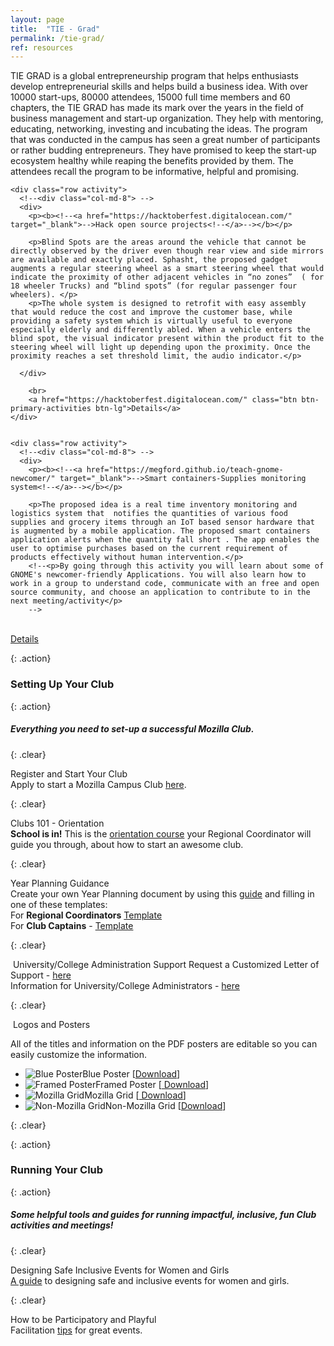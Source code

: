 ```yaml
---
layout: page
title:  "TIE - Grad"
permalink: /tie-grad/
ref: resources
---
```




 <div role="tabpanel" class="tab-pane" id="tie">
    <p>
TIE GRAD is a global entrepreneurship program that helps enthusiasts develop entrepreneurial skills and helps build a business idea. With over 10000 start-ups, 80000 attendees, 15000 full time members and 60 chapters, the TIE GRAD has made its mark over the years in the field of business management and start-up organization. They help with mentoring, educating, networking, investing and incubating the ideas. The program that was conducted in the campus has seen a great number of participants or rather budding entrepreneurs. They have promised to keep the start-up ecosystem healthy while reaping the benefits provided by them. The attendees recall the program to be informative, helpful and promising.   
    </p>

    <div class="row activity">
      <!--<div class="col-md-8"> -->
      <div>
        <p><b><!--<a href="https://hacktoberfest.digitalocean.com/" target="_blank">-->Hack open source projects<!--</a>--></b></p>

        <p>Blind Spots are the areas around the vehicle that cannot be directly observed by the driver even though rear view and side mirrors are available and exactly placed. Sphasht, the proposed gadget augments a regular steering wheel as a smart steering wheel that would indicate the proximity of other adjacent vehicles in “no zones”  ( for 18 wheeler Trucks) and “blind spots” (for regular passenger four wheelers). </p>
        <p>The whole system is designed to retrofit with easy assembly that would reduce the cost and improve the customer base, while providing a safety system which is virtually useful to everyone especially elderly and differently abled. When a vehicle enters the blind spot, the visual indicator present within the product fit to the steering wheel will light up depending upon the proximity. Once the proximity reaches a set threshold limit, the audio indicator.</p>

      </div>
<!--
      <div class="col-md-4">
        <img src="/static/img/activity-hacktoberfest.jpg" class="img-responsive" alt="Hacktoberfest">
      </div>
-->
        <br>
        <a href="https://hacktoberfest.digitalocean.com/" class="btn btn-primary-activities btn-lg">Details</a>
    </div>
  

    <div class="row activity">
      <!--<div class="col-md-8"> -->
      <div>
        <p><b><!--<a href="https://megford.github.io/teach-gnome-newcomer/" target="_blank">-->Smart containers-Supplies monitoring system<!--</a>--></b></p>

        <p>The proposed idea is a real time inventory monitoring and logistics system that  notifies the quantities of various food supplies and grocery items through an IoT based sensor hardware that is augmented by a mobile application. The proposed smart containers application alerts when the quantity fall short . The app enables the user to optimise purchases based on the current requirement of products effectively without human intervention.</p>
        <!--<p>By going through this activity you will learn about some of GNOME's newcomer-friendly Applications. You will also learn how to work in a group to understand code, communicate with an free and open source community, and choose an application to contribute to in the next meeting/activity</p>
        -->
</div>
<!--
      <div class="col-md-4">
        <img src="/static/img/activity-gnome.png" class="img-responsive" alt="Gnome">
      </div>
--> 
        <br>
        <a href="https://megford.github.io/teach-gnome-newcomer/" class="btn btn-primary-activities btn-lg">Details</a>
    </div>
  </div>















{: .action}
### Setting Up Your Club

{: .action}
##### Everything you need to set-up a successful Mozilla Club.

{: .clear}
&nbsp;

<div class="resources">
  <img src="/static/img/book.png" alt="">
  <div class="head-link">Register and Start Your Club</div>
  <span>Apply to start a Mozilla Campus Club <a href="https://docs.google.com/forms/d/e/1FAIpQLSfBlMnvOVn6xUMrvBgYWJaEg4npDLUFkhbusLorfZ4BqSJgJQ/viewform">here</a>.</span>
</div>

{: .clear}
&nbsp;

<div class="resources">
  <img src="/static/img/book.png" alt="">
  <div class="head-link">Clubs 101 - Orientation</div>
  <span>
  <b>School is in!</b> This is the <a href="https://mozilla.teachable.com/courses/mozilla-campus-club-training/" target="_blank">orientation course</a> your Regional Coordinator will guide you through, about how to start an awesome club.
  </span>
</div>


{: .clear}
&nbsp;

<div class="resources">
  <img src="/static/img/pencil.png" alt="">
  <div class="head-link">Year Planning Guidance</div>
  <span>
    Create your own Year Planning document by using this <a href="/yearplanning/">guide</a> and filling in one of these templates:<br>
     For <b>Regional Coordinators</b> <a href="https://docs.google.com/a/mozilla.com/forms/d/e/1FAIpQLSdeZBUq8wJMIbTn3uvwb0VTF9ZHdFEwA1dxwGlFBHc5v5JNrg/viewform" target="_blank">Template</a><br>
     For <b>Club Captains</b> - <a href="https://docs.google.com/a/mozilla.com/forms/d/e/1FAIpQLSdKutKTmBhzOlNj-5NFC8noj3RisPsH50fvHKjTFZL3aDtAmQ/viewform" target="_blank">Template</a>
  </span>
</div>



{: .clear}
&nbsp;

<div class="resources">
  <img src="/static/img/calendar.png" alt="">
  <a class="head-link">University/College Administration Support </a>
  <span>
  Request a Customized Letter of Support - <a href="https://docs.google.com/forms/d/e/1FAIpQLSfJgBMdYRM0d4rJSpksXv-RWdYr6adFKeRT7SIfefzzFnAD2w/viewform">here</a>
  <br>
  Information for University/College Administrators - <a href="https://docs.google.com/document/d/1ybN-jGqncUuvHTYgto-4LiJXoiJTMe0_--a6K_ryoog/pub">here</a><br>
  </span>
</div>

{: .clear}
&nbsp;

<div class="resources">
  <img src="/static/img/pencil.png" alt="">
  <a class="head-link">Logos and Posters </a>
  <span>
  <p>
  All of the titles and information on the PDF posters are editable so you can easily customize the information.
  </p>

 <ul class="posters">
  <li><img src="/static/img/blue_poster.jpg" alt="Blue Poster" class="img-responsive">Blue Poster [<a href="/static/resources/poster-template-A-blue.pdf">Download</a>]</li>

  <li><img src="/static/img/framed_poster.jpg" alt="Framed Poster" class="img-responsive">Framed Poster [<a href="/static/resources/poster-template-B-framed.pdf"> Download</a>]</li>

  <li><img src="/static/img/mozilla_grid.jpg" alt="Mozilla Grid" class="img-responsive">Mozilla Grid [<a href="/static/resources/poster-template-C-grid1.pdf"> Download</a>]</li>

  <li><img src="/static/img/non_mozilla_grid.jpg" alt="Non-Mozilla Grid" class="img-responsive">Non-Mozilla Grid [<a href="/static/resources/poster-template-C-grid2.pdf">Download</a>]</li>
</ul>
  </span>
</div>

{: .clear}
&nbsp;

{: .action}
### Running Your Club

{: .action}
##### Some helpful tools and guides for running impactful, inclusive, fun Club activities and meetings!

{: .clear}
&nbsp;

<div class="resources">
  <img src="/static/img/book.png" alt="">
  <div class="head-link">Designing Safe Inclusive Events for Women and Girls</div>
  <span>
  <a href="http://mozilla.github.io/learning-networks/clubs/events-women-girls-guide/">A guide</a> to designing safe and inclusive events for women and girls.
  </span>
</div>

{: .clear}
&nbsp;

<div class="resources">
  <img src="/static/img/book.png" alt="">
  <div class="head-link">How to be Participatory and Playful</div>
  <span>Facilitation <a href="http://mozilla.github.io/learning-networks/clubs/encouraging-participatory-playful-learning/" class="head-link">tips</a> for great events.</span>
</div>
